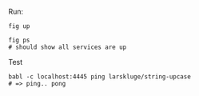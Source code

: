 Run:

```
fig up

fig ps
# should show all services are up
```

Test
```
babl -c localhost:4445 ping larskluge/string-upcase
# => ping.. pong
```
